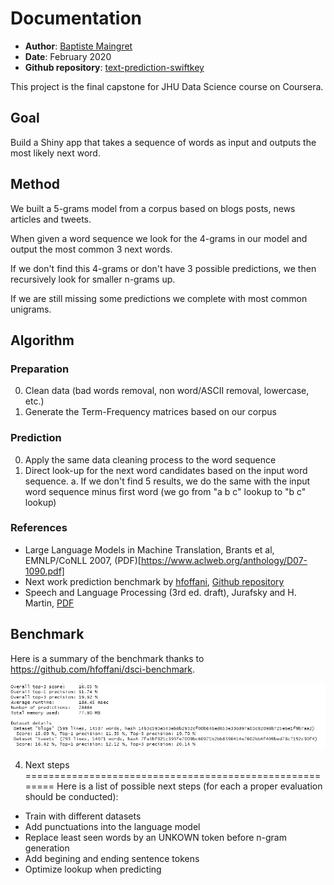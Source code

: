 # Documentation 

  * **Author**: [Baptiste Maingret](bmaingret.github.io)
  * **Date**: February 2020
  * **Github repository**: [text-prediction-swiftkey](https://github.com/bmaingret/text-prediction-swiftkey.git )


This project is the final capstone for JHU Data Science course on Coursera.

## Goal
Build a Shiny app that takes a sequence of words as input and outputs the most likely next word.

## Method
We built a 5-grams model from a corpus based on blogs posts, news articles and tweets.

When given a word sequence we look for the 4-grams in our model and output the most common 3 next words.

If we don't find this 4-grams or don't have 3 possible predictions, we then recursively look for smaller n-grams up.

If we are still missing some predictions we complete with most common unigrams.

## Algorithm

### Preparation
0. Clean data (bad words removal, non word/ASCII removal, lowercase, etc.)
1. Generate the Term-Frequency matrices based on our corpus

### Prediction
0. Apply the same data cleaning process to the word sequence
1. Direct look-up for the next word candidates based on the input word sequence.
  a. If we don't find 5 results, we do the same with the input word sequence minus first word (we go from "a b c" lookup to "b c" lookup)

### References
- Large Language Models in Machine Translation, Brants et al, EMNLP/CoNLL 2007, (PDF)[https://www.aclweb.org/anthology/D07-1090.pdf]
- Next work prediction benchmark by [hfoffani](https://github.com/hfoffani), [Github repository](https://github.com/hfoffani/dsci-benchmark)
- Speech and Language Processing (3rd ed. draft), Jurafsky and H. Martin, [PDF](https://web.stanford.edu/~jurafsky/slp3/3.pdf)


## Benchmark

Here is a summary of the benchmark thanks to https://github.com/hfoffani/dsci-benchmark.

![](benchmark.png)


4. Next steps
========================================================
Here is a list of possible next steps (for each a proper evaluation should be conducted):
* Train with different datasets
* Add punctuations into the language model
* Replace least seen words by an UNKOWN token before n-gram generation
* Add begining and ending sentence tokens
* Optimize lookup when predicting